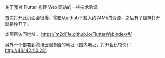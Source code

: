 关于我对 Flutter 构建 Web 网站的一些技术验证。

首次打开此页面会很慢，需要从github下载大约24Mb的资源，之后有了缓存打开就是秒开了。

本项目访问地址： https://m2dl1fe.github.io/FlutterWebIndex/#/

另外一个部署到腾讯云服务器的地址（国内地址，打开会比较快）：http://43.142.110.231
